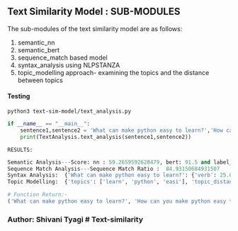 ## Text Similarity Model : SUB-MODULES

The sub-modules of the text similarity model are as follows:

1. semantic_nn
2. semantic_bert
3. sequence_match based model
4. syntax_analysis using NLPSTANZA
5. topic_modelling approach- examining the topics and the distance between topics


#### Testing
`python3 text-sim-model/text_analysis.py`

```python
if __name__ == "__main__":
    sentence1,sentence2 = 'What can make python easy to learn?','How can you make python easy to learn?'
    print(TextAnalysis.text_analysis(sentence1,sentence2))
```
`RESULTS:`
```python
Semantic Analysis---Score: nn : 59.2659592628479, bert: 91.5 and label_flag assigned: is_similar
Sequence Match Analysis---Sequence Match Ratio :  84.93150684931507
Syntax Analysis:  {'What can make python easy to learn?': {'verb': 25.0, 'pron': 12.5, 'aux': 12.5, 'noun': 12.5, 'adj': 12.5, 'part': 12.5, 'punct': 12.5}, 'How can you make python easy to learn?': {'verb': 22.22, 'adv': 11.11, 'aux': 11.11, 'pron': 11.11, 'noun': 11.11, 'adj': 11.11, 'part': 11.11, 'punct': 11.11}}
Topic Modelling:  {'topics': ['learn', 'python', 'easi'], 'topic_distance': {'easi-learn': 3, 'easi-python': 6, 'learn-python': 5}}

# Function Return:-
('What can make python easy to learn?', 'How can you make python easy to learn?', 59.26,91.50, 'is_similar', 84.93150684931507, {'What can make python easy to learn?': {'verb': 25.0, 'pron': 12.5, 'aux': 12.5, 'noun': 12.5, 'adj': 12.5, 'part': 12.5, 'punct': 12.5}, 'How can you make python easy to learn?': {'verb': 22.22, 'adv': 11.11, 'aux': 11.11, 'pron': 11.11, 'noun': 11.11, 'adj': 11.11, 'part': 11.11, 'punct': 11.11}}, {'topics': ['learn', 'python', 'easi'], 'topic_distance': {'easi-learn': 3, 'easi-python': 6, 'learn-python': 5}})
```

### Author: Shivani Tyagi # Text-similarity
